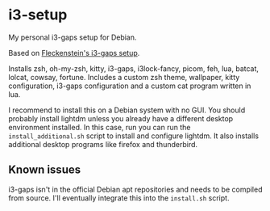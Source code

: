 # i3-setup
My personal i3-gaps setup for Debian.

Based on [Fleckenstein's i3-gaps setup](https://github.com/EliasFleckenstein03/i3-setup).

Installs zsh, oh-my-zsh, kitty, i3-gaps, i3lock-fancy, picom, feh, lua, batcat, lolcat,
cowsay, fortune.
Includes a custom zsh theme, wallpaper, kitty configuration,
i3-gaps configuration and a custom cat program written in lua.

I recommend to install this on a Debian system with no GUI.
You should probably install lightdm unless you already have a different
desktop environment installed. In this case, run you can run the
`install_additional.sh` script to install and configure lightdm.
It also installs additional desktop programs like firefox and thunderbird.

## Known issues
i3-gaps isn't in the official Debian apt repositories
and needs to be compiled from source. I'll eventually
integrate this into the `install.sh` script.
